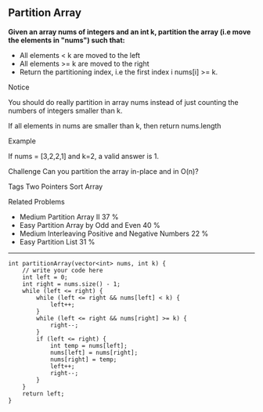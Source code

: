 ## Partition Array ##

**Given an array nums of integers and an int k, partition the array (i.e move the elements in "nums") such that:**

- All elements < k are moved to the left
- All elements >= k are moved to the right
- Return the partitioning index, i.e the first index i nums[i] >= k.

Notice

You should do really partition in array nums instead of just counting the numbers of integers smaller than k.

If all elements in nums are smaller than k, then return nums.length

Example

If nums = [3,2,2,1] and k=2, a valid answer is 1.

Challenge 
Can you partition the array in-place and in O(n)?

Tags 
Two Pointers Sort Array

Related Problems 

- Medium Partition Array II 37 %
- Easy Partition Array by Odd and Even 40 %
- Medium Interleaving Positive and Negative Numbers 22 %
- Easy Partition List 31 %

----------

	int partitionArray(vector<int> nums, int k) {
	    // write your code here
	    int left = 0;
	    int right = nums.size() - 1;
	    while (left <= right) {
	        while (left <= right && nums[left] < k) {
	            left++;
	        }
	        while (left <= right && nums[right] >= k) {
	            right--;
	        }
	        if (left <= right) {
	            int temp = nums[left];
	            nums[left] = nums[right];
	            nums[right] = temp;
	            left++;
	            right--;
	        }
	    }
	    return left;
	}